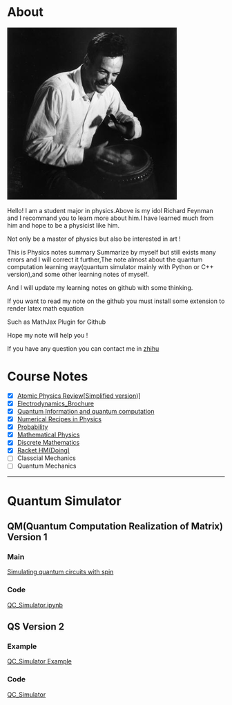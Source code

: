 # About

![image](https://github.com/ElonDormancy/Physics-Note/blob/master/Feynman.jpg)

Hello! I am a student major in physics.Above is my idol Richard Feynman and I recommand you to learn more about him.I have learned much from him and hope to be a physicist like him.

Not only be a master of physics but also be interested in art !

This is Physics notes summary Summarize by myself but still exists many errors and I will correct it further,The note almost about the quantum computation learning way(quantum simulator mainly with Python or C++ version),and some other learning notes of myself.

And I will update my learning notes on github with some thinking.

If you want to read my note on the github you must install some extension to render latex math equation

Such as MathJax Plugin for Github

Hope my note will help you !

If you have any question you can contact me in [zhihu](https://www.zhihu.com/people/shen-dang-fu-mu-xin-xiang-qing-hua)

# Course Notes

- [x] [Atomic Physics Review](https://github.com/ElonDormancy/Physics-Note/blob/master/Note/The_Review_of_Atomic_Physics.pdf)[[Simplified version](https://zhuanlan.zhihu.com/p/371286925))]
- [x] [Electrodynamics_Brochure](https://github.com/ElonDormancy/Physics-Note/blob/master/Note/Electrodynamics_Brochure.pdf)
- [x] [Quantum Information and quantum computation](https://github.com/ElonDormancy/Physics-Note/blob/master/Note/QIC/The_Note_of_QIC%20V4.pdf)
- [x] [Numerical Recipes in Physics](https://github.com/ElonDormancy/Physics-Note/blob/master/Note/Numerical_Recipes_in_Physics_Report.pdf)
- [x] [Probability](https://github.com/ElonDormancy/Physics-Note/blob/master/Note/Probability.pdf)
- [x] [Mathematical Physics](https://zhuanlan.zhihu.com/p/343110386)
- [x] [Discrete Mathematics](https://zhuanlan.zhihu.com/p/149468789)
- [x] [Racket HM(Doing)]()
- [ ] Classcial Mechanics
- [ ] Quantum Mechanics

***

# Quantum Simulator

##  QM(Quantum Computation Realization of Matrix) Version 1

### Main

[Simulating quantum circuits with spin](https://github.com/ElonDormancy/Physics-Note/blob/master/Note/Simulating_quantum_circuits_with_spin.pdf)

### Code

[QC_Simulator.ipynb](https://github.com/ElonDormancy/Physics-Note/blob/master/Code/QC%20Simulator.ipynb)

## QS Version 2

### Example

[QC_Simulator Example](https://github.com/ElonDormancy/QuantumSimulator/blob/main/QS/Example.ipynb)

### Code

[QC_Simulator](https://github.com/ElonDormancy/QuantumSimulator)

